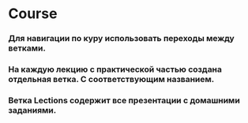 # Course

### Для навигации по куру использовать переходы между ветками.
### На каждую лекцию с практической частью создана отдельная ветка. С соответствующим названием.
### Ветка Lections содержит все презентации с домашними заданиями.
